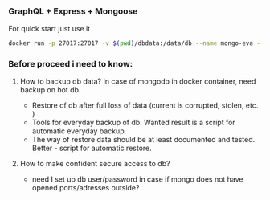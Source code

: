 ### GraphQL + Express + Mongoose

For quick start just use it
```bash
docker run -p 27017:27017 -v $(pwd)/dbdata:/data/db --name mongo-eva --restart always -d mongo:latest
```

### Before proceed i need to know:

1. How to backup db data? In case of mongodb in docker container, need backup on hot db.
      * Restore of db after full loss of data (current is corrupted, stolen, etc. )
      * Tools for everyday backup of db. Wanted result is a script for automatic everyday backup.
      * The way of restore data should be at least documented and tested. Better - script for automatic restore.
      
      
2. How to make confident secure access to db?
    * need I set up db user/password in case if mongo does not have opened ports/adresses outside?